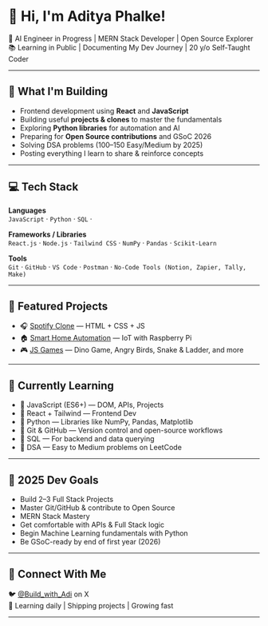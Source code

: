 # 👋 Hi, I'm Aditya Phalke!

🔧 AI Engineer in Progress | MERN Stack Developer | Open Source Explorer  
📚 Learning in Public | Documenting My Dev Journey | 20 y/o Self-Taught Coder

---

## 🚀 What I'm Building

- Frontend development using **React** and **JavaScript**
- Building useful **projects & clones** to master the fundamentals
- Exploring **Python libraries** for automation and AI
- Preparing for **Open Source contributions** and GSoC 2026
- Solving DSA problems (100–150 Easy/Medium by 2025)
- Posting everything I learn to share & reinforce concepts

---

## 💻 Tech Stack

**Languages**  
`JavaScript` · `Python` · `SQL` · 

**Frameworks / Libraries**  
`React.js` · `Node.js` · `Tailwind CSS` · `NumPy` · `Pandas` · `Scikit-Learn`

**Tools**  
`Git` · `GitHub` · `VS Code` · `Postman` · `No-Code Tools (Notion, Zapier, Tally, Make)`

---

## 📌 Featured Projects

- 🎧 [Spotify Clone](https://github.com/BuildWithAdi25/spotify-clone) — HTML + CSS + JS
- 🏠 [Smart Home Automation](https://github.com/BuildWithAdi25/smart-home) — IoT with Raspberry Pi
- 🎮 [JS Games](https://github.com/BuildWithAdi25) — Dino Game, Angry Birds, Snake & Ladder, and more

---

## 🧠 Currently Learning

- 🔹 JavaScript (ES6+) — DOM, APIs, Projects  
- 🔹 React + Tailwind — Frontend Dev  
- 🔹 Python — Libraries like NumPy, Pandas, Matplotlib  
- 🔹 Git & GitHub — Version control and open-source workflows  
- 🔹 SQL — For backend and data querying  
- 🔹 DSA — Easy to Medium problems on LeetCode

---

## 🎯 2025 Dev Goals

- Build 2–3 Full Stack Projects
- Master Git/GitHub & contribute to Open Source
- MERN Stack Mastery
- Get comfortable with APIs & Full Stack logic
- Begin Machine Learning fundamentals with Python
- Be GSoC-ready by end of first year (2026)

---

## 🤝 Connect With Me

🐦 [@Build_with_Adi](https://twitter.com/Build_with_Adi) on X  
🧠 Learning daily | Shipping projects | Growing fast

---


